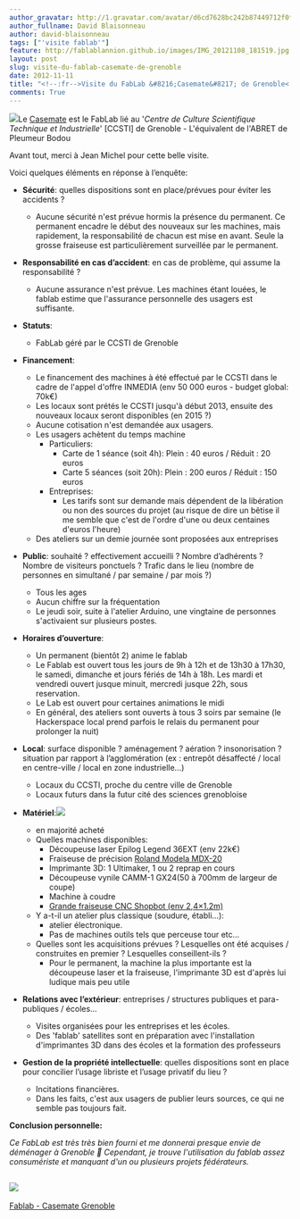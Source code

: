 ```yaml
---
author_gravatar: http://1.gravatar.com/avatar/d6cd7628bc242b87449712f0fef53924?s=96&d=mm&r=g
author_fullname: David Blaisonneau
author: david-blaisonneau
tags: ["'visite fablab'"]
feature: http://fablablannion.github.io/images/IMG_20121108_181519.jpg
layout: post
slug: visite-du-fablab-casemate-de-grenoble
date: 2012-11-11
title: "<!--:fr-->Visite du FabLab &#8216;Casemate&#8217; de Grenoble<!--:-->"
comments: True
---
```

![](https://lh3.googleusercontent.com/-nzQXwukUiDc/UJvo8kEvLcI/AAAAAAAAQjU/CepRth17v0s/s837/IMG_20121108_181519.jpg)Le
[Casemate](http://fablab.ccsti-grenoble.org/) est le FabLab lié au '_Centre de
Culture Scientifique Technique et Industrielle_' [CCSTI] de Grenoble -
L'équivalent de l'ABRET de Pleumeur Bodou

Avant tout, merci à Jean Michel pour cette belle visite.

Voici quelques éléments en réponse à l’enquête:

  * **Sécurité**: quelles dispositions sont en place/prévues pour éviter les accidents ? 
    * Aucune sécurité n'est prévue hormis la présence du permanent. Ce permanent encadre le début des nouveaux sur les machines, mais rapidement, la responsabilité de chacun est mise en avant. Seule la grosse fraiseuse est particulièrement surveillée par le permanent.
  * **Responsabilité en cas d’accident**: en cas de problème, qui assume la responsabilité ? 
    * Aucune assurance n'est prévue. Les machines étant louées, le fablab estime que l'assurance personnelle des usagers est suffisante.
  * **Statuts**: 
    * FabLab géré par le CCSTI de Grenoble
  * **Financement**: 
    * Le financement des machines à été effectué par le CCSTI dans le cadre de l'appel d'offre INMEDIA (env 50 000 euros - budget global: 70k€)
    * Les locaux sont prétés le CCSTI jusqu'à début 2013, ensuite des nouveaux locaux seront disponibles (en 2015 ?)
    * Aucune cotisation n'est demandée aux usagers.
    * Les usagers achètent du temps machine 
      * Particuliers: 
        * Carte de 1 séance (soit 4h): Plein : 40 euros / Réduit : 20 euros
        * Carte 5 séances (soit 20h): Plein : 200 euros / Réduit : 150 euros
      * Entreprises: 
        * Les tarifs sont sur demande mais dépendent de la libération ou non des sources du projet (au risque de dire un bêtise il me semble que c'est de l'ordre d'une ou deux centaines d'euros l'heure)
    * Des ateliers sur un demie journée sont proposées aux entreprises

  * **Public**: souhaité ? effectivement accueilli ? Nombre d’adhérents ? Nombre de visiteurs ponctuels ? Trafic dans le lieu (nombre de personnes en simultané / par semaine / par mois ?) 
    * Tous les ages
    * Aucun chiffre sur la fréquentation
    * Le jeudi soir, suite à l'atelier Arduino, une vingtaine de personnes s'activaient sur plusieurs postes.
  * **Horaires d’ouverture**: 
    * Un permanent (bientôt 2) anime le fablab
    * Le Fablab est ouvert tous les jours de 9h à 12h et de 13h30 à 17h30, le samedi, dimanche et jours fériés de 14h à 18h. Les mardi et vendredi ouvert jusque minuit, mercredi jusque 22h, sous reservation.
    * Le Lab est ouvert pour certaines animations le midi
    * En général, des ateliers sont ouverts à tous 3 soirs par semaine (le Hackerspace local prend parfois le relais du permanent pour prolonger la nuit)
  * **Local**: surface disponible ? aménagement ? aération ? insonorisation ? situation par rapport à l’agglomération (ex : entrepôt désaffecté / local en centre-ville / local en zone industrielle…) 
    * Locaux du CCSTI, proche du centre ville de Grenoble
    * Locaux futurs dans la futur cité des sciences grenobloise
  * **Matériel**:![](https://lh6.googleusercontent.com/-bc1AiUWv--k/UJvtVFpSWuI/AAAAAAAAQko/_H5HGsm5NQ8/s837/IMG_20121108_182353.jpg)
    * en majorité acheté
    * Quelles machines disponibles: 
      * Découpeuse laser Epilog Legend 36EXT (env 22k€)
      * Fraiseuse de précision [Roland Modela MDX-20](http://fablab.ccsti-grenoble.org/node/15)
      * Imprimante 3D: 1 Ultimaker, 1 ou 2 reprap en cours
      * Découpeuse vynile CAMM-1 GX24(50 à 700mm de largeur de coupe)
      * Machine à coudre
      * [Grande fraiseuse CNC Shopbot (env 2,4×1.2m)](http://fablab.ccsti-grenoble.org/node/17)
    * Y a-t-il un atelier plus classique (soudure, établi…): 
      * atelier électronique.
      * Pas de machines outils tels que perceuse tour etc…
    * Quelles sont les acquisitions prévues ? Lesquelles ont été acquises / construites en premier ? Lesquelles conseillent-ils ? 
      * Pour le permanent, la machine la plus importante est la découpeuse laser et la fraiseuse, l'imprimante 3D est d'après lui ludique mais peu utile
  * **Relations avec l’extérieur**: entreprises / structures publiques et para-publiques / écoles… 
    * Visites organisées pour les entreprises et les écoles.
    * Des 'fablab' satellites sont en préparation avec l'installation d'imprimantes 3D dans des écoles et la formation des professeurs
  * **Gestion de la propriété intellectuelle**: quelles dispositions sont en place pour concilier l’usage libriste et l’usage privatif du lieu ? 
    * Incitations financières.
    * Dans les faits, c'est aux usagers de publier leurs sources, ce qui ne semble pas toujours fait.

**Conclusion personnelle:**

_Ce FabLab est très très bien fourni et me donnerai presque envie de déménager
à Grenoble 🙂 Cependant, je trouve l'utilisation du fablab assez consumériste
et manquant d'un ou plusieurs projets fédérateurs._

[![](https://lh6.googleusercontent.com/-WY7jLboRrjE/UKC2tog8qhE/AAAAAAAAQx4/3z5bJNfsLfc/s160-c/FablabCasemateGrenoble.jpg)](https://picasaweb.google.com/114703046296433556269/FablabCasemateGrenoble?authuser=0&feat=embedwebsite)  
---  
[Fablab - Casemate
Grenoble](https://picasaweb.google.com/114703046296433556269/FablabCasemateGrenoble?authuser=0&feat=embedwebsite)


